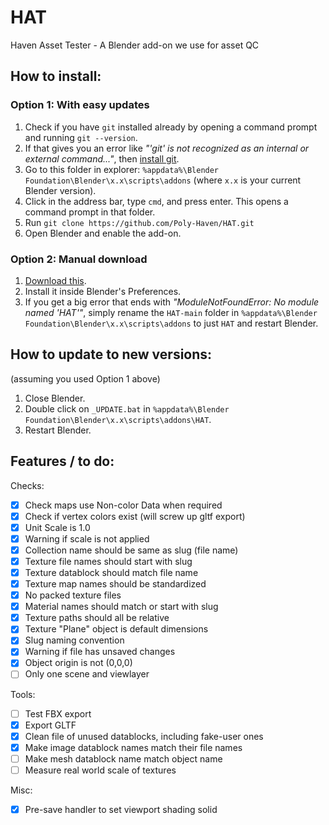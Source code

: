 # HAT
Haven Asset Tester - A Blender add-on we use for asset QC

## How to install:

### Option 1: With easy updates

1. Check if you have `git` installed already by opening a command prompt and running `git --version`.
2. If that gives you an error like *"'git' is not recognized as an internal or external command..."*, then [install git](https://git-scm.com/download/win).
3. Go to this folder in explorer: `%appdata%\Blender Foundation\Blender\x.x\scripts\addons` (where `x.x` is your current Blender version).
4. Click in the address bar, type `cmd`, and press enter. This opens a command prompt in that folder.
5. Run `git clone https://github.com/Poly-Haven/HAT.git`
6. Open Blender and enable the add-on.

### Option 2: Manual download

1. [Download this](https://github.com/Poly-Haven/HAT/archive/refs/heads/main.zip).
2. Install it inside Blender's Preferences.
3. If you get a big error that ends with *"ModuleNotFoundError: No module named 'HAT'"*, simply rename the `HAT-main` folder in `%appdata%\Blender Foundation\Blender\x.x\scripts\addons` to just `HAT` and restart Blender.

## How to update to new versions:

(assuming you used Option 1 above)

1. Close Blender.
2. Double click on `_UPDATE.bat` in `%appdata%\Blender Foundation\Blender\x.x\scripts\addons\HAT`.
3. Restart Blender.

## Features / to do:

Checks:

* [x] Check maps use Non-color Data when required
* [x] Check if vertex colors exist (will screw up gltf export)
* [x] Unit Scale is 1.0
* [x] Warning if scale is not applied
* [x] Collection name should be same as slug (file name)
* [x] Texture file names should start with slug
* [x] Texture datablock should match file name
* [x] Texture map names should be standardized
* [x] No packed texture files
* [x] Material names should match or start with slug
* [x] Texture paths should all be relative
* [x] Texture "Plane" object is default dimensions
* [x] Slug naming convention
* [x] Warning if file has unsaved changes
* [x] Object origin is not (0,0,0)
* [ ] Only one scene and viewlayer

Tools:

* [ ] Test FBX export
* [x] Export GLTF
* [x] Clean file of unused datablocks, including fake-user ones
* [x] Make image datablock names match their file names
* [ ] Make mesh datablock name match object name
* [ ] Measure real world scale of textures

Misc:

* [x] Pre-save handler to set viewport shading solid
